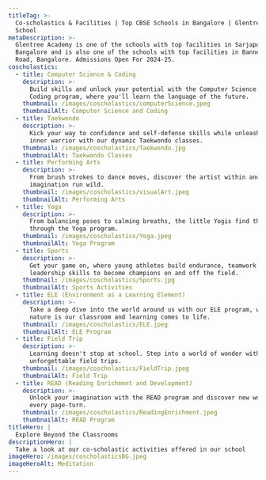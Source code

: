 ```yaml
---
titleTag: >-
  Co-scholastics & Facilities | Top CBSE Schools in Bangalore | Glentree Academy
  School
metaDescription: >-
  Glentree Academy is one of the schools with top facilities in Sarjapur Road,
  Bangalore and is also one of the schools with top facilities in Bannerghatta
  Road, Bangalore. Admissions Open For 2024-25.
coscholastics:
  - title: Computer Science & Coding
    description: >-
      Build skills and unlock your potential with the Computer Science and
      Coding program, where you'll learn the language of the future.
    thumbnail: /images/coscholastics/computerScience.jpeg
    thumbnailAlt: Computer Science and Coding
  - title: Taekwondo
    description: >-
      Kick your way to confidence and self-defense skills while unleashing your
      inner warrior with our dynamic Taekwondo classes.
    thumbnail: /images/coscholastics/Taekwondo.jpg
    thumbnailAlt: Taekwondo Classes
  - title: Performing Arts
    description: >-
      From brush strokes to dance moves, discover the artist within and let your
      imagination run wild.
    thumbnail: /images/coscholastics/visualArt.jpeg
    thumbnailAlt: Performing Arts
  - title: Yoga
    description: >-
      From balancing poses to calming breaths, the little Yogis find their zen
      through the Yoga program.
    thumbnail: /images/coscholastics/Yoga.jpeg
    thumbnailAlt: Yoga Program
  - title: Sports
    description: >-
      Get your game on, where young athletes build endurance, teamwork and
      leadership skills to become champions on and off the field.
    thumbnail: /images/coscholastics/Sports.jpg
    thumbnailAlt: Sports Activities
  - title: ELE (Environment as a Learning Element)
    description: >-
      Take a deep dive into the world around us with our ELE program, where
      nature is our classroom and learning comes to life.
    thumbnail: /images/coscholastics/ELE.jpeg
    thumbnailAlt: ELE Program
  - title: Field Trip
    description: >-
      Learning doesn't stop at school. Step into a world of wonder with our
      unforgettable field trips.
    thumbnail: /images/coscholastics/FieldTrip.jpeg
    thumbnailAlt: Field Trip
  - title: READ (Reading Enrichment and Development)
    description: >-
      Unlock your imagination with the READ program and discover new worlds with
      every page-turn.
    thumbnail: /images/coscholastics/ReadingEnrichment.jpeg
    thumbnailAlt: READ Program
titleHero: |
  Explore Beyond the Classrooms
descriptionHero: |
  Take a look at our co-scholastic activities offered in our school
imageHero: /images/coscholasticsBG.jpeg
imageHeroAlt: Meditation
---
```



